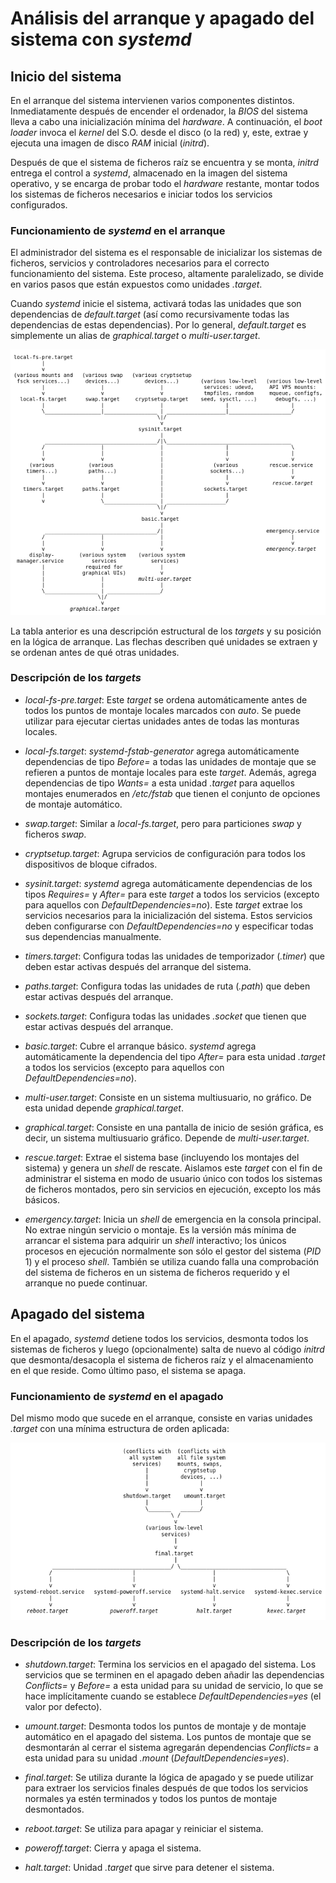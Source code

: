 
# Análisis del arranque y apagado del sistema con _systemd_

## Inicio del sistema

En el arranque del sistema intervienen varios componentes distintos. Inmediatamente después de encender el ordenador, la _BIOS_ del sistema lleva a cabo una inicialización mínima del _hardware_. A continuación, el _boot loader_ invoca el _kernel_ del S.O. desde el disco (o la red) y, este, extrae y ejecuta una imagen de disco _RAM_ inicial (_initrd_).

Después de que el sistema de ficheros raíz se encuentra y se monta, _initrd_ entrega el control a _systemd_, almacenado en la imagen del sistema operativo, y se encarga de probar todo el _hardware_ restante, montar todos los sistemas de ficheros necesarios e iniciar todos los servicios configurados.


### Funcionamiento de _systemd_ en el arranque

El administrador del sistema es el responsable de inicializar los sistemas de ficheros, servicios y controladores necesarios para el correcto funcionamiento del sistema. Este proceso, altamente paralelizado, se divide en varios pasos que están expuestos como unidades _.target_.

Cuando _systemd_ inicie el sistema, activará todas las unidades que son dependencias de _default.target_ (así como recursivamente todas las dependencias de estas dependencias). Por lo general, _default.target_ es simplemente un alias de _graphical.target_ o _multi-user.target_.

![arranque_sistema](/Imagenes/inicio.png "systemd en el arranque del sistema")

La tabla anterior es una descripción estructural de los _targets_ y su posición en la lógica de arranque. Las flechas describen qué unidades se extraen y se ordenan antes de qué otras unidades.


### Descripción de los _targets_

* _local-fs-pre.target_: Este _target_ se ordena automáticamente antes de todos los puntos de montaje locales marcados con _auto_. Se puede utilizar para ejecutar ciertas unidades antes de todas las monturas locales.

* _local-fs.target_: _systemd-fstab-generator_ agrega automáticamente dependencias de tipo _Before=_ a todas las unidades de montaje que se refieren a puntos de montaje locales para este _target_. Además, agrega dependencias de tipo _Wants=_ a esta unidad _.target_ para aquellos montajes enumerados en _/etc/fstab_ que tienen el conjunto de opciones de montaje automático.

* _swap.target_: Similar a _local-fs.target_, pero para particiones _swap_ y ficheros _swap_.

* _cryptsetup.target_: Agrupa servicios de configuración para todos los dispositivos de bloque cifrados.

* _sysinit.target_: _systemd_ agrega automáticamente dependencias de los tipos _Requires=_ y _After=_ para este _target_ a todos los servicios (excepto para aquellos con _DefaultDependencies=no_). Este _target_ extrae los servicios necesarios para la inicialización del sistema. Estos servicios deben configurarse con _DefaultDependencies=no_ y especificar todas sus dependencias manualmente.

* _timers.target_: Configura todas las unidades de temporizador (_.timer_) que deben estar activas después del arranque del sistema.

* _paths.target_: Configura todas las unidades de ruta (_.path_) que deben estar activas después del arranque.

* _sockets.target_: Configura todas las unidades _.socket_ que tienen que estar activas después del arranque.

* _basic.target_: Cubre el arranque básico. _systemd_ agrega automáticamente la dependencia del tipo _After=_ para esta unidad _.target_ a todos los servicios (excepto para aquellos con _DefaultDependencies=no_).

* _multi-user.target_: Consiste en un sistema multiusuario, no gráfico. De esta unidad depende _graphical.target_.

* _graphical.target_: Consiste en una pantalla de inicio de sesión gráfica, es decir, un sistema multiusuario gráfico. Depende de _multi-user.target_.

* _rescue.target_: Extrae el sistema base (incluyendo los montajes del sistema) y genera un _shell_ de rescate. Aislamos este _target_ con el fin de administrar el sistema en modo de usuario único con todos los sistemas de ficheros montados, pero sin servicios en ejecución, excepto los más básicos.

* _emergency.target_: Inicia un _shell_ de emergencia en la consola principal. No extrae ningún servicio o montaje. Es la versión más mínima de arrancar el sistema para adquirir un _shell_ interactivo; los únicos procesos en ejecución normalmente son sólo el gestor del sistema (_PID_ 1) y el proceso _shell_. También se utiliza cuando falla una comprobación del sistema de ficheros en un sistema de ficheros requerido y el arranque no puede continuar.


## Apagado del sistema

En el apagado, _systemd_ detiene todos los servicios, desmonta todos los sistemas de ficheros y luego (opcionalmente) salta de nuevo al código _initrd_ que desmonta/desacopla el sistema de ficheros raíz y el almacenamiento en el que reside. Como último paso, el sistema se apaga.


### Funcionamiento de _systemd_ en el apagado

Del mismo modo que sucede en el arranque, consiste en varias unidades _.target_ con una mínima estructura de orden aplicada:

![apagado_sistema](/Imagenes/apagado.png "systemd en el apagado del sistema")


### Descripción de los _targets_

* _shutdown.target_: Termina los servicios en el apagado del sistema. Los servicios que se terminen en el apagado deben añadir las dependencias _Conflicts=_ y _Before=_ a esta unidad para su unidad de servicio, lo que se hace implícitamente cuando se establece _DefaultDependencies=yes_ (el valor por defecto).

* _umount.target_: Desmonta todos los puntos de montaje y de montaje automático en el apagado del sistema. Los puntos de montaje que se desmontarán al cerrar el sistema agregarán dependencias _Conflicts=_ a esta unidad para su unidad _.mount_ (_DefaultDependencies=yes_).

* _final.target_: Se utiliza durante la lógica de apagado y se puede utilizar para extraer los servicios finales después de que todos los servicios normales ya estén terminados y todos los puntos de montaje desmontados.

* _reboot.target_: Se utiliza para apagar y reiniciar el sistema.

* _poweroff.target_: Cierra y apaga el sistema.

* _halt.target_: Unidad _.target_ que sirve para detener el sistema.

